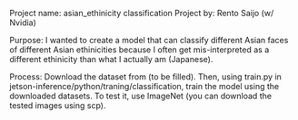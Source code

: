 Project name: asian_ethinicity classification
Project by: Rento Saijo (w/ Nvidia)

Purpose: I wanted to create a model that can classify different Asian faces of different Asian ethinicities because I often get mis-interpreted as a different ethinicity than what I actually am (Japanese).

Process: Download the dataset from (to be filled). Then, using train.py in jetson-inference/python/traning/classification, train the model using the downloaded datasets. To test it, use ImageNet (you can download the tested images using scp).
